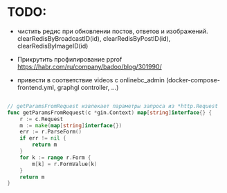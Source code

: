 
TODO:
====
- чистить редис при обновлении постов, ответов и изображений.
clearRedisByBroadcastID(id), clearRedisByPostID(id), clearRedisByImageID(id)



- Прикрутить профилирование pprof https://habr.com/ru/company/badoo/blog/301990/


- привести в соответствие videos с onlinebc_admin 
    (docker-compose-frontend.yml, graphgl controller, ...)



```go

// getParamsFromRequest извлекает параметры запроса из *http.Request
func getParamsFromRequest(c *gin.Context) map[string]interface{} {
	r := c.Request
	m := make(map[string]interface{})
	err := r.ParseForm()
	if err != nil {
		return m
	}
	for k := range r.Form {
		m[k] = r.FormValue(k)
	}
	return m
}



```